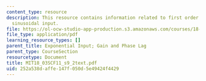 ```yaml
---
content_type: resource
description: This resource contains information related to first order response to
  sinusoidal input.
file: https://ol-ocw-studio-app-production.s3.amazonaws.com/courses/18-03sc-differential-equations-fall-2011/252a538daffe147f050d5e49424f4429_MIT18_03SCF11_s9_2text.pdf
file_type: application/pdf
learning_resource_types: []
parent_title: Exponential Input; Gain and Phase Lag
parent_type: CourseSection
resourcetype: Document
title: MIT18_03SCF11_s9_2text.pdf
uid: 252a538d-affe-147f-050d-5e49424f4429
---
```


